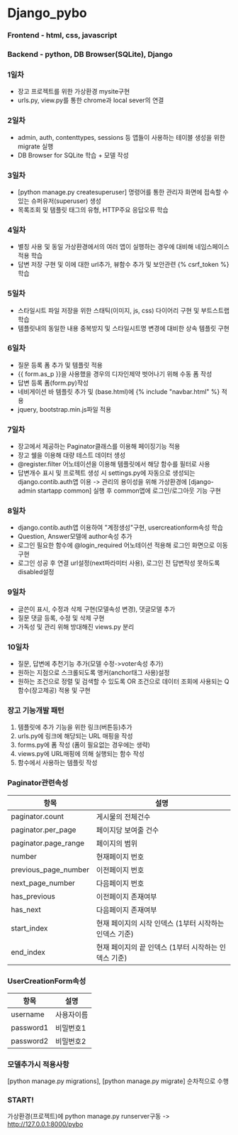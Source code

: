 # Django_pybo

### Frontend - html, css, javascript
### Backend - python, DB Browser(SQLite), Django

### 1일차
* 장고 프로젝트를 위한 가상환경 mysite구현 
* urls.py, view.py를 통한 chrome과 local sever의 연결

### 2일차
* admin, auth, contenttypes, sessions 등 앱들이 사용하는 테이블 생성을 위한 migrate 실행 
* DB Browser for SQLite 학습 + 모델 작성

### 3일차
* [python manage.py createsuperuser] 명령어를 통한 관리자 화면에 접속할 수 있는 슈퍼유저(superuser) 생성 
* 목록조회 및 탬플릿 태그의 유형, HTTP주요 응답오류 학습

### 4일차
* 별칭 사용 및 동일 가상환경에서의 여러 앱이 실행하는 경우에 대비해 네임스페이스 적용 학습 
* 답변 저장 구현 및 이에 대한 url추가, 뷰함수 추가 및 보안관련 {% csrf_token %} 학습

### 5일차
* 스타일시트 파일 저장을 위한 스태틱(이미지, js, css) 다이어리 구현 및 부트스트랩 학습 
* 템플릿내의 동일한 내용 중복방지 및 스타일시트명 변경에 대비한 상속 템플릿 구현

### 6일차
* 질문 등록 폼 추가 및 템플릿 적용
* {{ form.as_p }}을 사용했을 경우의 디자인제약 벗어나기 위해 수동 폼 작성
* 답변 등록 폼(form.py)작성
* 네비게이션 바 템플릿 추가 및 (base.html)에 {% include "navbar.html" %} 적용 
* jquery, bootstrap.min.js파일 적용

### 7일차
* 장고에서 제공하는 Paginator클래스를 이용해 페이징기능 적용
* 장고 쉘을 이용해 대량 테스트 데이터 생성
* @register.filter 어노테이션을 이용해 템플릿에서 해당 함수를 필터로 사용
* 답변개수 표시 및 프로젝트 생성 시 settings.py에 자동으로 생성되는 django.contib.auth앱 이용 -> 관리의 용이성을 위해 가상환경에 [django-admin startapp common] 실행 후 common앱에 로그인/로그아웃 기능 구현

### 8일차
* django.contib.auth앱 이용하여 "계정생성"구현, usercreationform속성 학습
* Question, Answer모델에 author속성 추가
* 로그인 필요한 함수에 @login_required 어노테이션 적용해 로그인 화면으로 이동구현
* 로그인 성공 후 연결 url설정(next파라미터 사용), 로그인 전 답변작성 못하도록 disabled설정

### 9일차
* 글쓴이 표시, 수정과 삭제 구현(모델속성 변경), 댓글모델 추가
* 질문 댓글 등록, 수정 및 삭제 구현
* 가독성 및 관리 위해 방대해진 views.py 분리

### 10일차
* 질문, 답변에 추천기능 추가(모델 수정->voter속성 추가) 
* 원하는 지점으로 스크롤되도록 앵커(anchor태그 사용)설정
* 원하는 조건으로 정렬 및 검색할 수 있도록 OR 조건으로 데이터 조회에 사용되는 Q함수(장고제공) 적용 및 구현

### 장고 기능개발 패턴
1. 템플릿에 추가 기능을 위한 링크(버튼등)추가
2. urls.py에 링크에 해당되는 URL 매핑을 작성
3. forms.py에 폼 작성 (폼이 필요없는 경우에는 생략)
4. views.py에 URL매핑에 의해 실행되는 함수 작성
5. 함수에서 사용하는 템플릿 작성

### Paginator관련속성
항목|설명
---|---|
paginator.count|게시물의 전체건수|
paginator.per_page|페이지당 보여줄 건수|
paginator.page_range|페이지의 범위|
number|현재페이지 번호|
previous_page_number|이전페이지 번호|
next_page_number|다음페이지 번호|
has_previous|이전페이지 존재여부|
has_next|다음페이지 존재여부|
start_index|현재 페이지의 시작 인덱스 (1부터 시작하는 인덱스 기준)|
end_index|현재 페이지의 끝 인덱스 (1부터 시작하는 인덱스 기준)|

### UserCreationForm속성
항목|설명
---|---|
username|사용자이름|
password1|비밀번호1|
password2|비밀번호2|

### 모델추가시 적용사항
[python manage.py migrations], [python manage.py migrate] 순차적으로 수행

### START!
가상환경(프로젝트)에 python manage.py runserver구동 ->  http://127.0.0.1:8000/pybo





